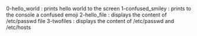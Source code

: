 0-hello_world : prints hello world to the screen
1-confused_smiley : prints to the console a confused emoji
2-hello_file : displays the content of /etc/passwd file
3-twofiles : displays the content of /etc/passwd and /etc/hosts
